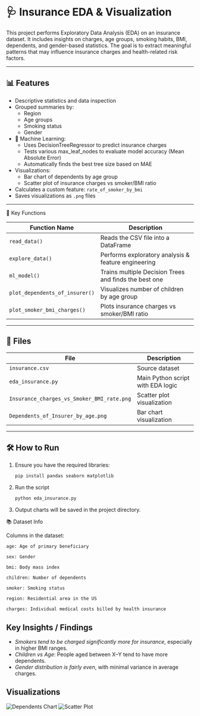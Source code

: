 # 🩺 Insurance EDA & Visualization

This project performs Exploratory Data Analysis (EDA) on an insurance dataset. It includes insights on charges, age groups, smoking habits, BMI, dependents, and gender-based statistics. The goal is to extract meaningful patterns that may influence insurance charges and health-related risk factors.

---

## 📊 Features

- Descriptive statistics and data inspection
- Grouped summaries by:
  - Region
  - Age groups
  - Smoking status
  - Gender
- 🌲 Machine Learning:
  - Uses DecisionTreeRegressor to predict insurance charges
  - Tests various max_leaf_nodes to evaluate model accuracy (Mean Absolute Error)
  - Automatically finds the best tree size based on MAE
- Visualizations:
  - Bar chart of dependents by age group
  - Scatter plot of insurance charges vs smoker/BMI ratio
- Calculates a custom feature: `rate_of_smoker_by_bmi`
- Saves visualizations as `.png` files

---

📌 Key Functions

| Function Name                  | Description                                           |
| ------------------------------ | ----------------------------------------------------- |
| `read_data()`                  | Reads the CSV file into a DataFrame                   |
| `explore_data()`               | Performs exploratory analysis & feature engineering   |
| `ml_model()`                   | Trains multiple Decision Trees and finds the best one |
| `plot_dependents_of_insurer()` | Visualizes number of children by age group            |
| `plot_smoker_bmi_charges()`    | Plots insurance charges vs smoker/BMI ratio           |

---

## 📁 Files

| File                          | Description                              |
|-------------------------------|------------------------------------------|
| `insurance.csv`               | Source dataset                           |
| `eda_insurance.py`            | Main Python script with EDA logic        |
| `Insurance_charges_vs_Smoker_BMI_rate.png` | Scatter plot visualization |
| `Dependents_of_Insurer_by_age.png`        | Bar chart visualization     |

---

## 🛠️ How to Run

1. Ensure you have the required libraries:
   ```bash
   pip install pandas seaborn matplotlib
   
2. Run the script
   ```bash
   python eda_insurance.py

3. Output charts will be saved in the project directory.


📚 Dataset Info

Columns in the dataset:

    age: Age of primary beneficiary

    sex: Gender

    bmi: Body mass index

    children: Number of dependents

    smoker: Smoking status

    region: Residential area in the US

    charges: Individual medical costs billed by health insurance

## Key Insights / Findings

- *Smokers tend to be charged significantly more for insurance*, especially in higher BMI ranges.
- *Children vs Age*: People aged between X–Y tend to have more dependents.
- *Gender distribution is fairly even*, with minimal variance in average charges.


## Visualizations

![Dependents Chart](images/Dependents_by_age.png)
![Scatter Plot](images/charges_vs_smoker_bmi.png)